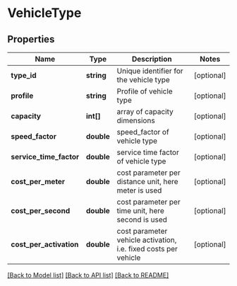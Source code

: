 # VehicleType

## Properties
Name | Type | Description | Notes
------------ | ------------- | ------------- | -------------
**type_id** | **string** | Unique identifier for the vehicle type | [optional] 
**profile** | **string** | Profile of vehicle type | [optional] 
**capacity** | **int[]** | array of capacity dimensions | [optional] 
**speed_factor** | **double** | speed_factor of vehicle type | [optional] 
**service_time_factor** | **double** | service time factor of vehicle type | [optional] 
**cost_per_meter** | **double** | cost parameter per distance unit, here meter is used | [optional] 
**cost_per_second** | **double** | cost parameter per time unit, here second is used | [optional] 
**cost_per_activation** | **double** | cost parameter vehicle activation, i.e. fixed costs per vehicle | [optional] 

[[Back to Model list]](../README.md#documentation-for-models) [[Back to API list]](../README.md#documentation-for-api-endpoints) [[Back to README]](../README.md)


